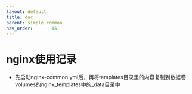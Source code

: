```yaml
---
layout: default
title: doc
parent: simple-common
nav_order:       15
---
```


# nginx使用记录

- 先启动nginx-common.yml后，再将templates目录里的内容复制到数据卷volumes的nginx_templates中的_data目录中

